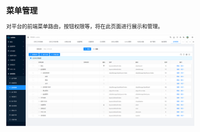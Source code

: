 菜单管理
----

对平台的前端菜单路由，按钮权限等，将在此页面进行展示和管理。

![输入图片说明](https://raw.githubusercontent.com/xuwei95/ezdata_press/master/images/menu.png?raw=true "在这里输入图片标题")
